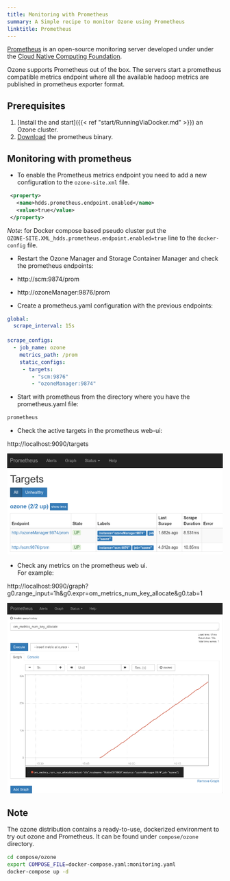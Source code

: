 ```yaml
---
title: Monitoring with Prometheus
summary: A Simple recipe to monitor Ozone using Prometheus
linktitle: Prometheus
---
```

<!---
  Licensed to the Apache Software Foundation (ASF) under one or more
  contributor license agreements.  See the NOTICE file distributed with
  this work for additional information regarding copyright ownership.
  The ASF licenses this file to You under the Apache License, Version 2.0
  (the "License"); you may not use this file except in compliance with
  the License.  You may obtain a copy of the License at

      http://www.apache.org/licenses/LICENSE-2.0

  Unless required by applicable law or agreed to in writing, software
  distributed under the License is distributed on an "AS IS" BASIS,
  WITHOUT WARRANTIES OR CONDITIONS OF ANY KIND, either express or implied.
  See the License for the specific language governing permissions and
  limitations under the License.
-->

[Prometheus](https://prometheus.io/) is an open-source monitoring server developed under under the [Cloud Native Computing Foundation](https://www.cncf.io/).

Ozone supports Prometheus out of the box. The servers start a prometheus
compatible metrics endpoint where all the available hadoop metrics are published in prometheus exporter format.

## Prerequisites

 1. [Install the and start]({{< ref "start/RunningViaDocker.md" >}}) an Ozone cluster.
 2. [Download](https://prometheus.io/download/#prometheus) the prometheus binary.

## Monitoring with prometheus

* To enable the Prometheus metrics endpoint you need to add a new configuration to the `ozone-site.xml` file.

 ```xml
  <property>
    <name>hdds.prometheus.endpoint.enabled</name>
    <value>true</value>
  </property>
```

_Note_: for Docker compose based pseudo cluster put the \
`OZONE-SITE.XML_hdds.prometheus.endpoint.enabled=true` line to the `docker-config` file.

* Restart the Ozone Manager and Storage Container Manager and check the prometheus endpoints:

 * http://scm:9874/prom

 * http://ozoneManager:9876/prom

* Create a prometheus.yaml configuration with the previous endpoints:

```yaml
global:
  scrape_interval: 15s

scrape_configs:
  - job_name: ozone
    metrics_path: /prom
    static_configs:
     - targets:
        - "scm:9876"
        - "ozoneManager:9874"
```

* Start with prometheus from the directory where you have the prometheus.yaml file:

```bash
prometheus
```

* Check the active targets in the prometheus web-ui:

http://localhost:9090/targets

![Prometheus target page example](prometheus.png)


* Check any metrics on the prometheus web ui.\
For example:

http://localhost:9090/graph?g0.range_input=1h&g0.expr=om_metrics_num_key_allocate&g0.tab=1

![Prometheus metrics page example](prometheus-key-allocate.png)

## Note

The ozone distribution contains a ready-to-use, dockerized environment to try out ozone and Prometheus. It can be found under `compose/ozone` directory.

```bash
cd compose/ozone
export COMPOSE_FILE=docker-compose.yaml:monitoring.yaml
docker-compose up -d
```